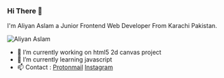 ### Hi There 👋
 I'm Aliyan Aslam a Junior Frontend Web Developer
 From Karachi Pakistan.

![Aliyan Aslam](https://github-readme-stats.vercel.app/api?username=v3rb0se&show_icons=true&theme=merko)

- 🔭 I’m currently working on html5 2d canvas project
- 🌱 I’m currently learning javascript
- 📫 Contact : [Protonmail](mailto:alynx957@protonmail.com?subject=Hi) [Instagram](https://www.instagram.com/alinx.pyy/)
